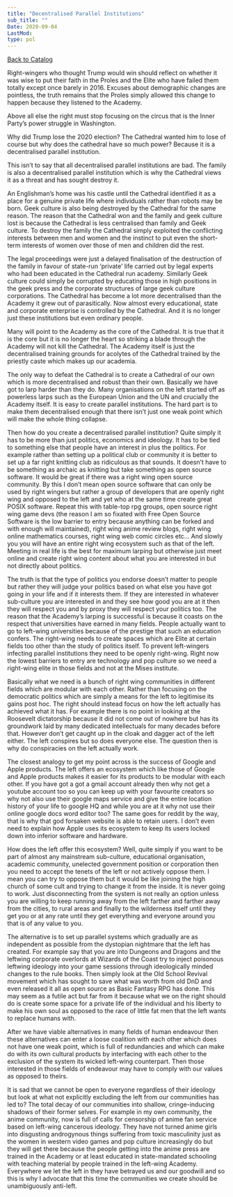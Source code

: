 ```yaml
---
title: "Decentralised Parallel Institutions"
sub_title: ""
Date: 2020-09-04
LastMod:
type: pol
---
```


[Back to Catalog](https://otaking.xyz/index.html)

Right-wingers who thought Trump would win should reflect on whether it was wise to put their faith in the Proles and the Elite who have failed them totally except once barely in 2016. Excuses about demographic changes are pointless, the truth remains that the Proles simply allowed this change to happen because they listened to the Academy.

Above all else the right must stop focusing on the circus that is the Inner Party’s power struggle in Washington.

Why did Trump lose the 2020 election? The Cathedral wanted him to lose of course but why does the cathedral have so much power? Because it is a decentralised parallel institution.

This isn’t to say that all decentralised parallel institutions are bad. The family is also a decentralised parallel institution which is why the Cathedral views it as a threat and has sought destroy it.

An Englishman’s home was his castle until the Cathedral identified it as a place for a genuine private life where individuals rather than robots may be born. Geek culture is also being destroyed by the Cathedral for the same reason. The reason that the Cathedral won and the family and geek culture lost is because the Cathedral is less centralised than family and Geek culture. To destroy the family the Cathedral simply exploited the conflicting interests between men and women and the instinct to put even the short-term interests of women over those of men and children did the rest.

The legal proceedings were just a delayed finalisation of the destruction of the family in favour of state-run ‘private’ life carried out by legal experts who had been educated in the Cathedral run academy. Similarly Geek culture could simply be corrupted by educating those in high positions in the geek press and the corporate structures of large geek culture corporations. The Cathedral has become a lot more decentralised than the Academy it grew out of parasitically. Now almost every educational, state and corporate enterprise is controlled by the Cathedral. And it is no longer just these institutions but even ordinary people.

Many will point to the Academy as the core of the Cathedral. It is true that it is the core but it is no longer the heart so striking a blade through the Academy will not kill the Cathedral. The Academy itself is just the decentralised training grounds for acolytes of the Cathedral trained by the priestly caste which makes up our academia.

The only way to defeat the Cathedral is to create a Cathedral of our own which is more decentralised and robust than their own. Basically we have got to larp harder than they do. Many organisations on the left started off as powerless larps such as the European Union and the UN and crucially the Academy itself. It is easy to create parallel institutions. The hard part is to make them decentralised enough that there isn’t just one weak point which will make the whole thing collapse.

Then how do you create a decentralised parallel institution? Quite simply it has to be more than just politics, economics and ideology. It has to be tied to something else that people have an interest in plus the politics. For example rather than setting up a political club or community it is better to set up a far right knitting club as ridiculous as that sounds. It doesn’t have to be something as archaic as knitting but take something as open source software. It would be great if there was a right wing open source community. By this I don’t mean open source software that can only be used by right wingers but rather a group of developers that are openly right wing and opposed to the left and yet who at the same time create great POSIX software. Repeat this with table-top rpg groups, open source right wing game devs (the reason I am so fixated with Free Open Source Software is the low barrier to entry because anything can be forked and with enough will maintained), right wing anime review blogs, right wing online mathematics courses, right wing web comic circles etc… And slowly you you will have an entire right wing ecosystem such as that of the left. Meeting in real life is the best for maximum larping but otherwise just meet online and create right wing content about what you are interested in but not directly about politics.

The truth is that the type of politics you endorse doesn’t matter to people but rather they will judge your politics based on what else you have got going in your life and if it interests them. If they are interested in whatever sub-culture you are interested in and they see how good you are at it then they will respect you and by proxy they will respect your politics too. The reason that the Academy’s larping is successful is because it coasts on the respect that universities have earned in many fields. People actually want to go to left-wing universities because of the prestige that such an education confers. The right-wing needs to create spaces which are Elite at certain fields too other than the study of politics itself. To prevent left-wingers infecting parallel institutions they need to be openly right-wing. Right now the lowest barriers to entry are technology and pop culture so we need a right-wing elite in those fields and not at the Mises institute.

Basically what we need is a bunch of right wing communities in different fields which are modular with each other. Rather than focusing on the democratic politics which are simply a means for the left to legitimise its gains post hoc. The right should instead focus on how the left actually has achieved what it has. For example there is no point in looking at the Roosevelt dictatorship because it did not come out of nowhere but has its groundwork laid by many dedicated intellectuals for many decades before that. However don’t get caught up in the cloak and dagger act of the left either. The left conspires but so does everyone else. The question then is why do conspiracies on the left actually work.

The closest analogy to get my point across is the success of Google and Apple products. The left offers an ecosystem which like those of Google and Apple products makes it easier for its products to be modular with each other. If you have got a got a gmail account already then why not get a youtube account too so you can keep up with your favourite creators so why not also use their google maps service and give the entire location history of your life to google HQ and while you are at it why not use their online google docs word editor too? The same goes for reddit by the way, that is why that god forsaken website is able to retain users. I don’t even need to explain how Apple uses its ecosystem to keep its users locked down into inferior software and hardware.

How does the left offer this ecosystem? Well, quite simply if you want to be part of almost any mainstream sub-culture, educational organisation, academic community, unelected government position or corporation then you need to accept the tenets of the left or not actively oppose them. I mean you can try to oppose them but it would be like joining the high church of some cult and trying to change it from the inside. It is never going to work. Just disconnecting from the system is not really an option unless you are willing to keep running away from the left farther and farther away from the cities, to rural areas and finally to the wilderness itself until they get you or at any rate until they get everything and everyone around you that is of any value to you.

The alternative is to set up parallel systems which gradually are as independent as possible from the dystopian nightmare that the left has created. For example say that you are into Dungeons and Dragons and the leftwing corporate overlords at Wizards of the Coast try to inject poisonous leftwing ideology into your game sessions through ideologically minded changes to the rule books. Then simply look at the Old School Revival movement which has sought to save what was worth from old DnD and even released it all as open source as Basic Fantasy RPG has done. This may seem as a futile act but far from it because what we on the right should do is create some space for a private life of the individual and his liberty to make his own soul as opposed to the race of little fat men that the left wants to replace humans with.

After we have viable alternatives in many fields of human endeavour then these alternatives can enter a loose coalition with each other which does not have one weak point, which is full of redundancies and which can make do with its own cultural products by interfacing with each other to the exclusion of the system its wicked left-wing counterpart. Then those interested in those fields of endeavour may have to comply with our values as opposed to theirs.

It is sad that we cannot be open to everyone regardless of their ideology but look at what not explicitly excluding the left from our communities has led to? The total decay of our communities into shallow, cringe-inducing shadows of their former selves. For example in my own community, the anime community, now is full of calls for censorship of anime fan service based on left-wing cancerous ideology. They have not turned anime girls into disgusting androgynous things suffering from toxic masculinity just as the women in western video games and pop culture increasingly do but they will get there because the people getting into the anime press are trained in the Academy or at least educated in state-mandated schooling with teaching material by people trained in the left-wing Academy. Everywhere we let the left in they have betrayed us and our goodwill and so this is why I advocate that this time the communities we create should be unambiguously anti-left.
